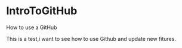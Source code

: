 # IntroToGitHub
How to use a GitHub

This is a test,i want to see how to use Github and update new fitures.